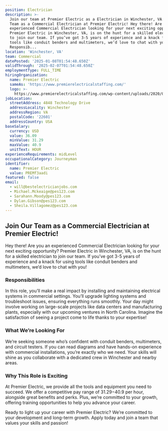 ```yaml
---
position: Electrician
description: >-
  Join our team at Premier Electric as a Electrician in Winchester, VA. Join Our
  Team as a Commercial Electrician at Premier Electric! Hey there! Are you an
  experienced Commercial Electrician looking for your next exciting opportunity?
  Premier Electric in Winchester, VA, is on the hunt for a skilled electrician
  to join our team. If you’ve got 3-5 years of experience and a knack for using
  tools like conduit benders and multimeters, we’d love to chat with you!
  Responsib...
location: 'Winchester, VA'
team: Commercial
datePosted: '2025-01-08T01:54:48.650Z'
validThrough: '2025-02-07T01:54:48.650Z'
employmentType: FULL_TIME
hiringOrganization:
  name: Premier Electric
  sameAs: 'https://www.premierelectricalstaffing.com/'
  logo: >-
    https://www.premierelectricalstaffing.com/wp-content/uploads/2020/05/Premier-Electrical-Staffing-logo.png
jobLocation:
  streetAddress: 4848 Technology Drive
  addressLocality: Winchester
  addressRegion: VA
  postalCode: '22601'
  addressCountry: USA
baseSalary:
  currency: USD
  value: 36.09
  minValue: 31.29
  maxValue: 40.9
  unitText: HOUR
experienceRequirements: midLevel
occupationalCategory: Journeyman
identifier:
  name: Premier Electric
  value: PREMf3aadi
featured: false
email:
  - will@bestelectricianjobs.com
  - Michael.Mckeaige@pes123.com
  - Sarahann.Moody@pes123.com
  - Dylan.Gibson@pes123.com
  - Sheila.Villagomez@pes123.com
---
```




## Join Our Team as a Commercial Electrician at Premier Electric!

Hey there! Are you an experienced Commercial Electrician looking for your next exciting opportunity? Premier Electric in Winchester, VA, is on the hunt for a skilled electrician to join our team. If you’ve got 3-5 years of experience and a knack for using tools like conduit benders and multimeters, we’d love to chat with you!

### Responsibilities

In this role, you’ll make a real impact by installing and maintaining electrical systems in commercial settings. You’ll upgrade lighting systems and troubleshoot issues, ensuring everything runs smoothly. Your day might involve working on large-scale projects like data centers and manufacturing plants, especially with our upcoming ventures in North Carolina. Imagine the satisfaction of seeing a project come to life thanks to your expertise!

### What We’re Looking For

We’re seeking someone who’s confident with conduit benders, multimeters, and circuit testers. If you can read diagrams and have hands-on experience with commercial installations, you’re exactly who we need. Your skills will shine as you collaborate with a dedicated crew in Winchester and nearby areas.

### Why This Role is Exciting

At Premier Electric, we provide all the tools and equipment you need to succeed. We offer a competitive pay range of $31.29-$40.9 per hour, alongside great benefits and perks. Plus, we’re committed to your growth, offering training opportunities to help you advance your career.

Ready to light up your career with Premier Electric? We’re committed to your development and long-term growth. Apply today and join a team that values your skills and passion!